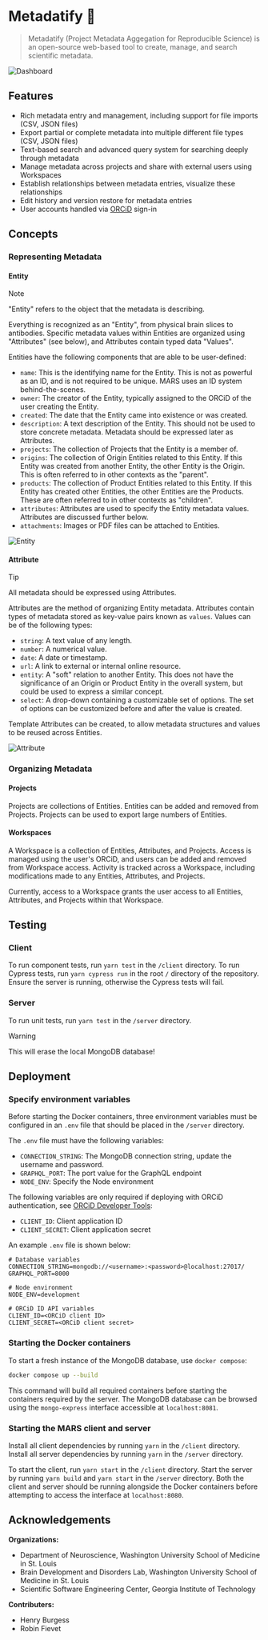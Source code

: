 # Metadatify 🧪

> Metadatify (Project Metadata Aggegation for Reproducible Science) is an open-source web-based tool to create, manage, and search scientific metadata.

![Dashboard](website/src/img/Dashboard.png)

## Features

- Rich metadata entry and management, including support for file imports (CSV, JSON files)
- Export partial or complete metadata into multiple different file types (CSV, JSON files)
- Text-based search and advanced query system for searching deeply through metadata
- Manage metadata across projects and share with external users using Workspaces
- Establish relationships between metadata entries, visualize these relationships
- Edit history and version restore for metadata entries
- User accounts handled via [ORCiD](https://orcid.org) sign-in

## Concepts

### Representing Metadata

#### Entity

> [!NOTE]
> "Entity" refers to the object that the metadata is describing.

Everything is recognized as an "Entity", from physical brain slices to antibodies. Specific metadata values within Entities are organized using "Attributes" (see below), and Attributes contain typed data "Values".

Entities have the following components that are able to be user-defined:

- `name`: This is the identifying name for the Entity. This is not as powerful as an ID, and is not required to be unique. MARS uses an ID system behind-the-scenes.
- `owner`: The creator of the Entity, typically assigned to the ORCiD of the user creating the Entity.
- `created`: The date that the Entity came into existence or was created.
- `description`: A text description of the Entity. This should not be used to store concrete metadata. Metadata should be expressed later as Attributes.
- `projects`: The collection of Projects that the Entity is a member of.
- `origins`: The collection of Origin Entities related to this Entity. If this Entity was created from another Entity, the other Entity is the Origin. This is often referred to in other contexts as the "parent".
- `products`: The collection of Product Entities related to this Entity. If this Entity has created other Entities, the other Entities are the Products. These are often referred to in other contexts as "children".
- `attributes`: Attributes are used to specify the Entity metadata values. Attributes are discussed further below.
- `attachments`: Images or PDF files can be attached to Entities.

![Entity](website/src/img/Entity.png)

#### Attribute

> [!TIP]
> All metadata should be expressed using Attributes.

Attributes are the method of organizing Entity metadata. Attributes contain types of metadata stored as key-value pairs known as `values`. Values can be of the following types:

- `string`: A text value of any length.
- `number`: A numerical value.
- `date`: A date or timestamp.
- `url`: A link to external or internal online resource.
- `entity`: A "soft" relation to another Entity. This does not have the significance of an Origin or Product Entity in the overall system, but could be used to express a similar concept.
- `select`: A drop-down containing a customizable set of options. The set of options can be customized before and after the value is created.

Template Attributes can be created, to allow metadata structures and values to be reused across Entities.

![Attribute](website/src/img/Attribute.png)

### Organizing Metadata

#### Projects

Projects are collections of Entities. Entities can be added and removed from Projects. Projects can be used to export large numbers of Entities.

#### Workspaces

A Workspace is a collection of Entities, Attributes, and Projects. Access is managed using the user's ORCiD, and users can be added and removed from Workspace access. Activity is tracked across a Workspace, including modifications made to any Entities, Attributes, and Projects.

Currently, access to a Workspace grants the user access to all Entities, Attributes, and Projects within that Workspace.

## Testing

### Client

To run component tests, run `yarn test` in the `/client` directory. To run Cypress tests, run `yarn cypress run` in the root `/` directory of the repository. Ensure the server is running, otherwise the Cypress tests will fail.

### Server

To run unit tests, run `yarn test` in the `/server` directory.

> [!WARNING]
> This will erase the local MongoDB database!

## Deployment

### Specify environment variables

Before starting the Docker containers, three environment variables must be configured in an `.env` file that should be placed in the `/server` directory.

The `.env` file must have the following variables:

- `CONNECTION_STRING`: The MongoDB connection string, update the username and password.
- `GRAPHQL_PORT`: The port value for the GraphQL endpoint
- `NODE_ENV`: Specify the Node environment

The following variables are only required if deploying with ORCiD authentication, see [ORCiD Developer Tools](https://orcid.org/developer-tools):

- `CLIENT_ID`: Client application ID
- `CLIENT_SECRET`: Client application secret

An example `.env` file is shown below:

```Text
# Database variables
CONNECTION_STRING=mongodb://<username>:<password>@localhost:27017/
GRAPHQL_PORT=8000

# Node environment
NODE_ENV=development

# ORCiD ID API variables
CLIENT_ID=<ORCiD client ID>
CLIENT_SECRET=<ORCiD client secret>
```

### Starting the Docker containers

To start a fresh instance of the MongoDB database, use `docker compose`:

```Bash
docker compose up --build
```

This command will build all required containers before starting the containers required by the server. The MongoDB database can be browsed using the `mongo-express` interface accessible at `localhost:8081`.

### Starting the MARS client and server

Install all client dependencies by running `yarn` in the `/client` directory. Install all server dependencies by running `yarn` in the `/server` directory.

To start the client, run `yarn start` in the `/client` directory. Start the server by running `yarn build` and `yarn start` in the `/server` directory. Both the client and server should be running alongside the Docker containers before attempting to access the interface at `localhost:8080`.

## Acknowledgements

**Organizations:**

- Department of Neuroscience, Washington University School of Medicine in St. Louis
- Brain Development and Disorders Lab, Washington University School of Medicine in St. Louis
- Scientific Software Engineering Center, Georgia Institute of Technology

**Contributers:**

- Henry Burgess
- Robin Fievet
